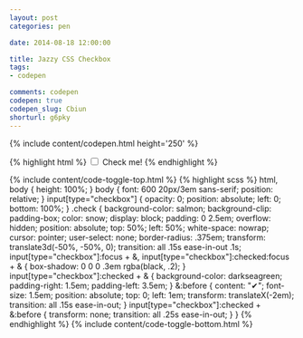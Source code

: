 ```yaml
---
layout: post
categories: pen

date: 2014-08-18 12:00:00

title: Jazzy CSS Checkbox
tags:
- codepen

comments: codepen
codepen: true
codepen_slug: Cbiun
shorturl: g6pky
---
```



{% include content/codepen.html height='250' %}

{% highlight html %}
<input type="checkbox" id="jazzycheckbox" role="checkbox" aria-checked="false">
<label for="jazzycheckbox" class="check">Check me!</label>
{% endhighlight %}

{% include content/code-toggle-top.html %}
{% highlight scss %}
html,
body {
    height: 100%;
}
body {
    font: 600 20px/3em sans-serif;
    position: relative;
}
input[type="checkbox"] {
    opacity: 0;
    position: absolute;
    left: 0;
    bottom: 100%;
}
.check {
    background-color: salmon;
    background-clip: padding-box;
    color: snow;
    display: block;
    padding: 0 2.5em;
    overflow: hidden;
    position: absolute;
    top: 50%;
    left: 50%;
    white-space: nowrap;
    cursor: pointer;
    user-select: none;
    border-radius: .375em;
    transform: translate3d(-50%, -50%, 0);
    transition: all .15s ease-in-out .1s;
    input[type="checkbox"]:focus + &,
    input[type="checkbox"]:checked:focus + & {
        box-shadow: 0 0 0 .3em rgba(black, .2);
    }
    input[type="checkbox"]:checked + & {
        background-color: darkseagreen;
        padding-right: 1.5em;
        padding-left: 3.5em;
    }
    &:before {
        content: "✔";
        font-size: 1.5em;
        position: absolute;
        top: 0;
        left: 1em;
        transform: translateX(-2em);
        transition: all .15s ease-in-out;
    }
    input[type="checkbox"]:checked + &:before {
        transform: none;
        transition: all .25s ease-in-out;
    }
}
{% endhighlight %}
{% include content/code-toggle-bottom.html %}
